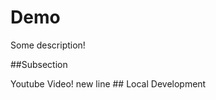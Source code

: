 # Demo

Some description!

##Subsection

Youtube Video!
  n e w   l i n e    
 ## Local Development
